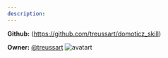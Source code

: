 ```yaml
---
description: 
---
```



**Github:** (https://github.com/treussart/domoticz_skill)

**Owner:** [@treussart](https://github.com/treussart) ![avatart](https://avatars0.githubusercontent.com/u/20381672?v=4)

